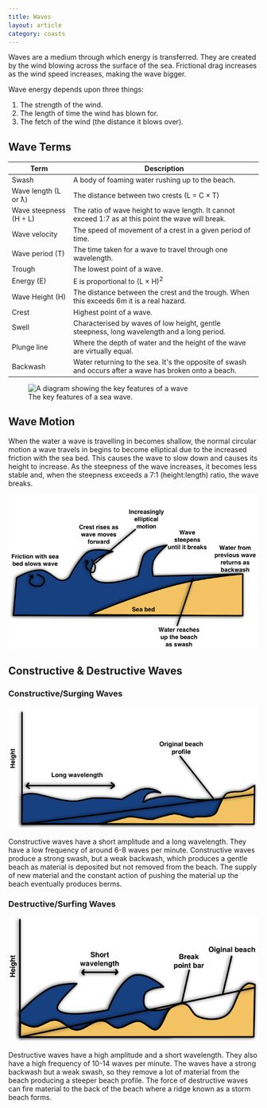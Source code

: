 ```yaml
---
title: Waves
layout: article
category: coasts
---
```

Waves are a medium through which energy is transferred. They are created by the wind blowing across the surface of the sea. Frictional drag increases as the wind speed increases, making the wave bigger.

Wave energy depends upon three things:

1. The strength of the wind.
2. The length of time the wind has blown for.
3. The fetch of the wind (the distance it blows over).

## Wave Terms

| Term                    | Description                                                                                             |
| ----------------------- | ------------------------------------------------------------------------------------------------------- |
| Swash                   | A body of foaming water rushing up to the beach.                                                        |
| Wave length (L or ƛ)    | The distance between two crests (L = C × T)                                                             |
| Wave steepness (H ÷ L)  | The ratio of wave height to wave length. It cannot exceed 1:7 as at this point the wave will break.     |
| Wave velocity           | The speed of movement of a crest in a given period of time.                                             |
| Wave period (T)         | The time taken for a wave to travel through one wavelength.                                             |
| Trough                  | The lowest point of a wave.                                                                             |
| Energy (E)              | E is proportional to (L × H)<sup>2</sup>                                                                |
| Wave Height (H)         | The distance between the crest and the trough. When this exceeds 6m it is a real hazard.                |
| Crest                   | Highest point of a wave.                                                                                |
| Swell                   | Characterised by waves of low height, gentle steepness, long wavelength and a long period.              |
| Plunge line             | Where the depth of water and the height of the wave are virtually equal.                                |
| Backwash                | Water returning to the sea. It's the opposite of swash and occurs after a wave has broken onto a beach. |


<figure>
<img src="/images/coasts/2waves/waveDiagram.svg" alt="A diagram showing the key features of a wave">
<figcaption>
The key features of a sea wave.
</figcaption>
</figure>

## Wave Motion

When the water a wave is travelling in becomes shallow, the normal circular motion a wave travels in begins to become elliptical due to the increased friction with the sea bed. This causes the wave to slow down and causes its height to increase. As the steepness of the wave increases, it becomes less stable and, when the steepness exceeds a 7:1 (height:length) ratio, the wave breaks.

![Diagram of wave motion.](/images/coasts/2waves/waveMotionDiagram.png)

## Constructive & Destructive Waves

### Constructive/Surging Waves

![Diagram of constructive wave.](/images/coasts/2waves/constructiveWaveDiagram.png)

Constructive waves have a short amplitude and a long wavelength. They have a low frequency of around 6-8 waves per minute. Constructive waves produce a strong swash, but a weak backwash, which produces a gentle beach as material is deposited but not removed from the beach. The supply of new material and the constant action of pushing the material up the beach eventually produces berms.

### Destructive/Surfing Waves

![Diagram of destructive wave.](/images/coasts/2waves/destructiveWaveDiagram.png)

Destructive waves have a high amplitude and a short wavelength. They also have a high frequency of 10-14 waves per minute. The waves have a strong backwash but a weak swash, so they remove a lot of material from the beach producing a steeper beach profile. The force of destructive waves can fire material to the back of the beach where a ridge known as a storm beach forms.
